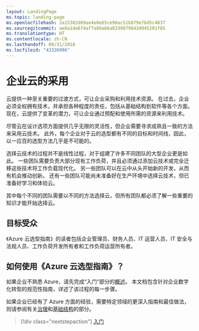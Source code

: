 ```yaml
---
layout: LandingPage
ms.topic: landing-page
ms.openlocfilehash: 2a15382d69ae4e0e65ce98ac51b879e76d5c4837
ms.sourcegitcommit: ae8a1de6f4af7a89a66a8339879843d945201f85
ms.translationtype: HT
ms.contentlocale: zh-CN
ms.lasthandoff: 08/31/2018
ms.locfileid: "43326996"
---
```

# <a name="enterprise-cloud-adoption"></a>企业云的采用

云提供一种至关重要的过渡方式，可让企业采购和利用技术资源。 在过去，企业必须全权拥有技术，并承担各种程度的责任，包括从基础结构到软件等各个方面。 现在，云提供了变革的潜力，可让企业通过预配和使用所需的资源来利用技术。

尽管云在设计选项方面提供几乎无限的灵活性，但企业需要寻求成熟且一致的方法来采用云技术。 此外，每个企业对于云的选型都有不同的目标和时间线，因此，以一应百的选型方法几乎是不可能的。

选择云技术的过程并不是线性过程，对于组建了许多不同团队的大型企业更是如此。 一些团队需要负责大部分现有工作负荷，并且必须通过添加云技术或完全迁移这些技术将工作负载现代化。 另一些团队可以在云中从头开始新的开发，从而有机会推动创新。 还有一些团队可能尚未准备好在生产环境中选择云技术，但已准备好学习和体验云。

其中每个不同的团队需要以不同的方法选择云，但所有团队都必须了解一些重要的知识才能开始选择云。

## <a name="audience"></a>目标受众

《Azure 云选型指南》的读者包括企业管理员、财务人员、IT 运营人员、IT 安全与法规人员、工作负荷开发所有者和工作负荷运营所有者。

## <a name="how-to-use-the-azure-cloud-adoption-guide"></a>如何使用《Azure 云选型指南》？

如果企业不熟悉 Azure，请先完成“入门”部分的[概述](getting-started/overview.md)。 本文档包含针对企业数字化转型的规范性指南，详述了该过程的每一步骤。

如果企业已经有了 Azure 方面的经验，需要特定领域的更深入指南和最佳做法，则请参阅有关[治理](governance/overview.md)和[基础结构](infrastructure/basic-workload.md)的部分。

> [!div class="nextstepaction"]
> [入门](getting-started/overview.md)